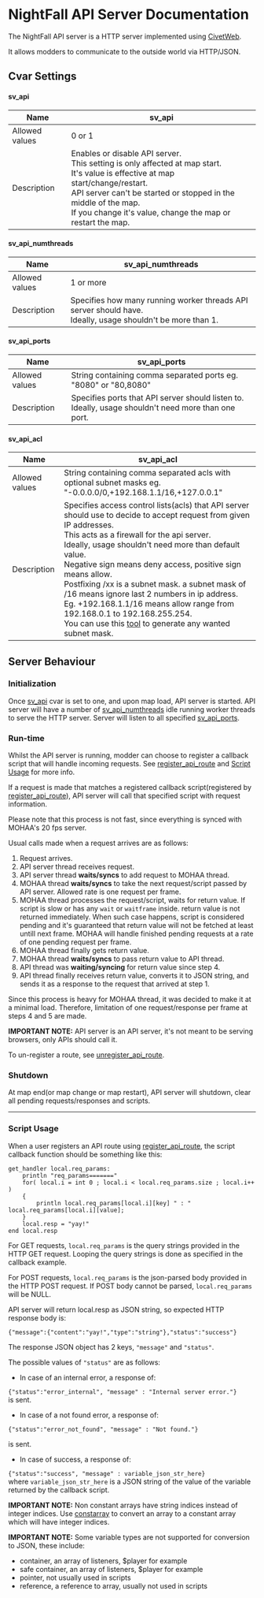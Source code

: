 

# NightFall API Server Documentation
The NightFall API server is a HTTP server implemented using [CivetWeb](https://github.com/civetweb/civetweb).

It allows modders to communicate to the outside world via HTTP/JSON.

## Cvar Settings

#### sv_api
| Name | sv_api |
|--|--|
| Allowed values | 0 or 1 |
| Description | Enables or disable API server.<br> This setting is only affected at map start.<br> It's value is effective at map start/change/restart.<br> API server can't be started or stopped in the middle of the map. <br> If you change it's value, change the map or restart the map. |


#### sv_api_numthreads
| Name | sv_api_numthreads |
|--|--|
| Allowed values | 1 or more |
| Description | Specifies how many running worker threads API server should have.<br> Ideally, usage shouldn't be more than 1. |


#### sv_api_ports
| Name | sv_api_ports |
|--|--|
| Allowed values | String containing comma separated ports eg. "8080" or "80,8080" |
| Description | Specifies ports that API server should listen to.<br> Ideally, usage shouldn't need more than one port. |


#### sv_api_acl
| Name | sv_api_acl |
|--|--|
| Allowed values | String containing comma separated acls with optional subnet masks eg. "-0.0.0.0/0,+192.168.1.1/16,+127.0.0.1" |
| Description | Specifies access control lists(acls) that API server should use to decide to accept request from given IP addresses.<br> This acts as a firewall for the api server.<br> Ideally, usage shouldn't need more than default value.<br> Negative sign means deny access, positive sign means allow.<br> Postfixing /xx is a subnet mask. a subnet mask of /16 means ignore last 2 numbers in ip address.<br> Eg. +192.168.1.1/16 means allow range from 192.168.0.1 to 192.168.255.254.<br> You can use this [tool](http://jodies.de/ipcalc) to generate any wanted subnet mask.|

## Server Behaviour
### Initialization
Once [sv_api](api_server.md#sv_api) cvar is set to one, and upon map load, API server is started. API server will have a number of [sv_api_numthreads](api_server.md#sv_api_numthreads) idle running worker threads to serve the HTTP server. Server will listen to all specified [sv_api_ports](api_server.md#sv_api_ports).

### Run-time
Whilst the API server is running, modder can choose to register a callback script that will handle incoming requests. See [register_api_route](scriptfuncs.md#register_api_route) and [Script Usage](#Script-Usage) for more info.

If a request is made that matches a registered callback script(registered by [register_api_route](scriptfuncs.md#register_api_route)), API server will call that specified script with request information. 

Please note that this process is not fast, since everything is synced with MOHAA's 20 fps server. 

Usual calls made when a request arrives are as follows:

 1. Request arrives.
 2. API server thread receives request.
 3. API server thread **waits/syncs** to add request to MOHAA thread.
 4. MOHAA thread **waits/syncs** to take the next request/script passed by API server. Allowed rate is one request per frame.
 5. MOHAA thread processes the request/script, waits for return value. If script is slow or has any `wait` or `waitframe` inside. return value is not returned immediately. When such case happens, script is considered pending and it's guaranteed that return value will not be fetched at least untill next frame. MOHAA will handle finished pending requests at a rate of one pending request per frame.
 6. MOHAA thread finally gets return value.
 7. MOHAA thread **waits/syncs** to pass return value to API thread.
 8. API thread was **waiting/syncing** for return value since step 4.
 9. API thread finally receives return value, converts it to JSON string, and sends it as a response to the request that arrived at step 1.

Since this process is heavy for MOHAA thread, it was decided to make it at a minimal load. Therefore, limitation of one request/response per frame at steps 4 and 5 are made.

**IMPORTANT NOTE:** API server is an API server, it's not meant to be serving browsers, only APIs should call it.

To un-register a route, see [unregister_api_route](scriptfuncs.md#unregister_api_route).

### Shutdown
At map end(or map change or map restart), API server will shutdown, clear all pending requests/responses and scripts.

---
### Script Usage
When a user registers an API route using [register_api_route](scriptfuncs.md#register_api_route), the script callback function should be something like this:
```
get_handler local.req_params:
	println "req_params======="
	for( local.i = int 0 ; local.i < local.req_params.size ; local.i++ )
	{
		println local.req_params[local.i][key] " : " local.req_params[local.i][value];
	}
	local.resp = "yay!"
end local.resp
```
For GET requests, `local.req_params` is the query strings provided in the HTTP GET request. Looping the query strings is done as specified in the callback example.

For POST requests, `local.req_params` is the json-parsed body provided in the HTTP POST request. If POST body cannot be parsed, `local.req_params` will be NULL.


API server will return local.resp as JSON string, so expected HTTP response body is:

 `{"message":{"content":"yay!","type":"string"},"status":"success"}`

The response JSON object has 2 keys, `"message"` and `"status"`.

The possible values of `"status"` are as follows:

 * In case of an internal error, a response of:  

`{"status":"error_internal", "message" : "Internal server error."}`  
 is sent.
 
 * In case of a not found error, a response of:  

`{"status":"error_not_found", "message" : "Not found."}`  

is sent.

 * In case of success, a response of:  

`{"status":"success", "message" : variable_json_str_here}`  
where `variable_json_str_here` is a JSON string of the value of the variable returned by the callback script.

**IMPORTANT NOTE:** Non constant arrays have string indices instead of integer indices. Use [constarray](scriptfuncs.md#constarray) to convert an array to a constant array which will have integer indices.

**IMPORTANT NOTE:** Some variable types are not supported for conversion to JSON, these include: 

 - container, an array of listeners, $player for example
 - safe container, an array of listeners, $player for example
 - pointer, not usually used in scripts
 - reference, a reference to array, usually not used in scripts

